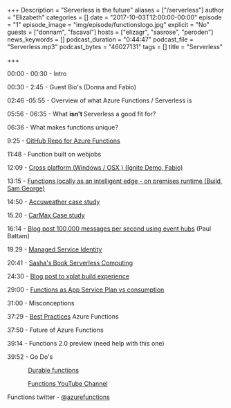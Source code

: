 +++
Description = "Serverless is the future"
aliases = ["/serverless"]
author = "Elizabeth"
categories = []
date = "2017-10-03T12:00:00-00:00"
episode = "1"
episode_image = "img/episode/functionslogo.jpg"
explicit = "No"
guests = ["donnam", "facaval"]
hosts = ["elizagr", "sasrose", "peroden"]
news_keywords = []
podcast_duration = "0:44:47"
podcast_file = "Serverless.mp3"
podcast_bytes = "46027131"
tags = []
title = "Serverless"


+++

00:00 - 00:30 - Intro

00:30 - 2:45 - Guest Bio's (Donna and Fabio)

02:46 -05:55 - Overview of what Azure Functions / <span
class=SpellE>Serverless</span> is 

05:56 - 06:35 - What <b style='mso-bidi-font-weight:normal'>isn't
</b><span class=SpellE>Serverless</span> a good fit for?

06:36 - What makes functions unique? 

9:25 - <a href="https://github.com/Azure/Azure-Functions">GitHub Repo for Azure Functions</a>

11:48 - Function built on <span class=SpellE>webjobs</span>

12:09 - <a
href="https://myignite.microsoft.com/sessions/53234?source=sessions">Cross
platform (Windows / <span class=GramE>OSX )</span> (Ignite Demo, Fabio)</a>

13:15 - <a
href="https://blogs.microsoft.com/iot/2017/09/25/microsoft-ignite-2017-leading-innovation-iot/">Functions locally as an intelligent edge - on premises runtime (Build, Sam George)</a>

14:50 - <a
href="https://azure.microsoft.com/en-us/case-studies/accuweather-web/"><span
class=SpellE>Accuweather</span> case study</a>

15.20 - <a
href="https://azure.microsoft.com/en-us/resources/videos/build-2017-automated-provisioning-of-azure-functions-on-carmax-com/?cdn=disable">CarMax
Case study</a> 

16:14 - <a
href="https://blogs.msdn.microsoft.com/appserviceteam/2017/09/19/processing-100000-events-per-second-on-azure-functions/">Blog
post 100,000 messages per second using event hubs</a> (<span class=SpellE>Paul</span>
<span class=SpellE>Battam</span>)

19.29 - <a
href="https://docs.microsoft.com/en-us/azure/app-service/app-service-managed-service-identity">Managed
Service Identity</a>

20:41 - <a
href="https://www.amazon.com/Serverless-computing-Azure-Sasha-Rosenbaum-ebook/dp/B07253JXLG">Sasha's
Book <span class=SpellE>Serverless</span> Computing</a>

24:30 - <a
href="https://blogs.msdn.microsoft.com/appserviceteam/2017/09/25/develop-azure-functions-on-any-platform/">Blog
post to <span class=SpellE>xplat</span> build experience</a> 

29:00 - <a
href="https://azure.microsoft.com/en-us/pricing/details/functions/">Functions
as App Service Plan vs consumption</a>

31:00 - Misconceptions

37:29 - <a
href="https://docs.microsoft.com/en-us/azure/azure-functions/functions-best-practices">Best
Practices</a> Azure Functions

37:50 - Future of Azure Functions

39:14 - Functions 2.0 preview (need help with this one)

39:52 - Go Do's 

<p style='text-indent:.5in'><a
href="https://blogs.msdn.microsoft.com/appserviceteam/2017/07/06/alpha-preview-for-durable-functions/">Durable
functions</a>

<p style='text-indent:.5in'><a
href="https://www.youtube.com/azurefunctions">Functions YouTube Channel</a>

Functions twitter - <a
href="https://twitter.com/AzureFunctions">@<span class=SpellE>azurefunctions</span></a>
